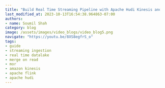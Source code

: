 ```yaml
---
title: "Build Real Time Streaming Pipeline with Apache Hudi Kinesis and Flink | Hands on Lab"
last_modified_at: 2023-10-13T16:54:38.964863-07:00
authors:
- name: Soumil Shah
category: blog
image: /assets/images/video_blogs/video_blog5.png
navigate: "https://youtu.be/8XS8egfrS_o"
tags:
- guide
- streaming ingestion
- real time datalake
- merge on read
- mor
- amazon kinesis
- apache flink
- apache hudi
---
```

